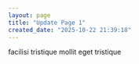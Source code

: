 ```yaml
---
layout: page
title: "Update Page 1"
created_date: "2025-10-22 21:39:18"
---
```


facilisi tristique mollit eget tristique 
